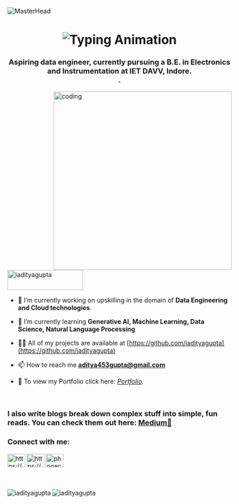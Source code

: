 
![MasterHead](https://user-images.githubusercontent.com/61057666/169029838-74df663d-2e62-4d77-bdff-b43f7d63f00f.png)
<h1 align="center">
<img src="https://readme-typing-svg.herokuapp.com/?font=Righteous&size=35&center=true&vCenter=true&width=500&height=70&lines=Hi+👋%2C+I'm+Aditya+Gupta;Welcome+to+my+GitHub+profile!" alt="Typing Animation" />
</h1>

<h3 align="center">Aspiring data engineer, currently pursuing a B.E. in Electronics and Instrumentation at IET DAVV, Indore.<br>.</h3>
<img align="right" alt="coding" width="400" src="https://thumbs.dreamstime.com/b/his-office-guy-programmer-sits-front-computer-screen-to-write-software-code-concept-ai-generative-his-270562642.jpg">

<p align="left">
    <img src="https://komarev.com/ghpvc/?username=iadityaguptar&label=Profile%20views&color=0e75b6&style=flat" alt="iadityagupta" width="170" height="45" />
</p>






- 🔭 I’m currently working on upskilling in the domain of **Data Engineering and Cloud technologies**.

- 🌱 I’m currently learning **Generative AI, Machine Learning, Data Science, Natural Language Processing**

- 👨‍💻 All of my projects are available at [https://github.com/iadityagupta](https://github.com/iadityagupta)

- 📫 How to reach me **aditya453gupta@gmail.com**

- 📝 To view my Portfolio click here: [_Portfolio_](https://iadityagupta.github.io/PortfolioSite/).

<br>

### I also write blogs break down complex stuff into simple, fun reads. You can check them out here: [Medium📝](https://medium.com/@aditya453gupta)



<h3 align="left">Connect with me:</h3>
<p align="left">
  <a href="https://www.linkedin.com/in/aditya453gupta/" target="blank"><img align="left" src="https://raw.githubusercontent.com/rahuldkjain/github-profile-readme-generator/master/src/images/icons/Social/linked-in-alt.svg" alt="https://www.linkedin.com/in/aditya453gupta/" height="30" width="40" /></a>
  <a href="https://instagram.com/i_adityagupta/" target="blank"><img align="left" src="https://raw.githubusercontent.com/rahuldkjain/github-profile-readme-generator/master/src/images/icons/Social/instagram.svg" alt="https://www.instagram.com/i_adityagupta/" height="30" width="40" /></a>
  <a href="https://twitter.com/i_adityagupta" target="blank"><img align="left" src="https://raw.githubusercontent.com/rahuldkjain/github-profile-readme-generator/master/src/images/icons/Social/twitter.svg" alt="phoneclicker_" height="30" width="40" /></a>
</p>                                                                                                                           

<nbsp><nbsp> 

<br></br>




<br>


<p><img align="left" src="https://github-readme-stats.vercel.app/api/top-langs?username=iadityagupta&show_icons=true&locale=en&layout=compact" alt="iadityagupta" /><img align="center" src="https://github-readme-streak-stats.herokuapp.com/?user=iadityagupta" & alt="iadityagupta" /></p>


 


  
